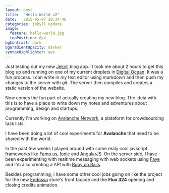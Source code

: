 ```yaml
---
layout: post
title:  "Hello World v2"
date:   2015-05-07 20:34:46
categories: jekyll update
image:
  feature: hello-world.jpg
  topPosition: 0px
bgContrast: dark
bgGradientOpacity: darker
syntaxHighlighter: yes
---
```

Just testing out my new [Jekyll](http://jekyllrb.com/) blog app. It took me about 2 hours to get this blog up and running on one of my current droplets in [Digital Ocean](http://digitalocean.com). It was a fun process. I can write in my text editor using *markdown* and then push my changes to the server with *git*. The server then compiles and creates a static version of the website.

Now comes the fun part of actually creating my new blog. The ideia with this is to have a place to write down my notes and adventures about programming, design and startups.

Currently i'm working on [Avalanche Network](http://avalanche.network), a plataform for crowdsourcing task lists.

I have been doing a lot of cool experiments for __Avalanche__ that need to be shared with the world.

In the past few weeks I played around with some realy cool javscript frameworks like [Famo.us](http://famo.us), [Ionic](http://ionicframework.com) and [AngularJS](https://angularjs.org/). On the server side, I have been experimenting with realtime messaging with web sockets using [Faye](http://faye.jcoglan.com/) and I'm also creating a  API with [Ruby on Rails](http://rubyonrails.org/).

Besides programming, i have some other cool jobs going on like the project for the new [Endossa](http://endossa.com) store's front facade and the __Flux 324__ opening and closing credits animation.
